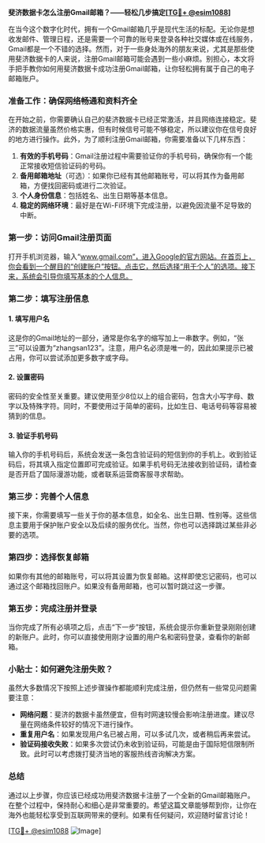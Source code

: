 **斐济数据卡怎么注册Gmail邮箱？——轻松几步搞定[[TG💪+ @esim1088](https://t.me/s/esim1088)]**

在当今这个数字化时代，拥有一个Gmail邮箱几乎是现代生活的标配。无论你是想收发邮件、管理日程，还是需要一个可靠的账号来登录各种社交媒体或在线服务，Gmail都是一个不错的选择。然而，对于一些身处海外的朋友来说，尤其是那些使用斐济数据卡的人来说，注册Gmail邮箱可能会遇到一些小麻烦。别担心，本文将手把手教你如何用斐济数据卡成功注册Gmail邮箱，让你轻松拥有属于自己的电子邮箱账户。

### 准备工作：确保网络畅通和资料齐全

在开始之前，你需要确认自己的斐济数据卡已经正常激活，并且网络连接稳定。斐济的数据流量虽然价格实惠，但有时候信号可能不够稳定，所以建议你在信号良好的地方进行操作。此外，为了顺利注册Gmail邮箱，你需要准备以下几样东西：

1. **有效的手机号码**：Gmail注册过程中需要验证你的手机号码，确保你有一个能正常接收短信验证码的号码。
2. **备用邮箱地址**（可选）：如果你已经有其他邮箱账号，可以将其作为备用邮箱，方便找回密码或进行二次验证。
3. **个人身份信息**：包括姓名、出生日期等基本信息。
4. **稳定的网络环境**：最好是在Wi-Fi环境下完成注册，以避免因流量不足导致的中断。

### 第一步：访问Gmail注册页面

打开手机浏览器，输入“www.gmail.com”，进入Google的官方网站。在首页上，你会看到一个醒目的“创建账户”按钮。点击它，然后选择“用于个人”的选项。接下来，系统会引导你填写基本的个人信息。

### 第二步：填写注册信息

#### 1. 填写用户名

这是你的Gmail地址的一部分，通常是你名字的缩写加上一串数字。例如，“张三”可以设置为“zhangsan123”。注意，用户名必须是唯一的，因此如果提示已被占用，你可以尝试添加更多数字或字母。

#### 2. 设置密码

密码的安全性至关重要。建议使用至少8位以上的组合密码，包含大小写字母、数字以及特殊字符。同时，不要使用过于简单的密码，比如生日、电话号码等容易被猜到的信息。

#### 3. 验证手机号码

输入你的手机号码后，系统会发送一条包含验证码的短信到你的手机上。收到验证码后，将其填入指定位置即可完成验证。如果手机号码无法接收到验证码，请检查是否开启了国际漫游功能，或者联系运营商客服寻求帮助。

### 第三步：完善个人信息

接下来，你需要填写一些关于你的基本信息，如全名、出生日期、性别等。这些信息主要用于保护账户安全以及后续的服务优化。当然，你也可以选择跳过某些非必要的选项。

### 第四步：选择恢复邮箱

如果你有其他的邮箱账号，可以将其设置为恢复邮箱。这样即使忘记密码，也可以通过这个邮箱找回账户。如果没有备用邮箱，也可以暂时跳过这一步骤。

### 第五步：完成注册并登录

当你完成了所有必填项之后，点击“下一步”按钮，系统会提示你重新登录刚刚创建的新账户。此时，你可以直接使用刚才设置的用户名和密码登录，查看你的新邮箱。

### 小贴士：如何避免注册失败？

虽然大多数情况下按照上述步骤操作都能顺利完成注册，但仍然有一些常见问题需要注意：

- **网络问题**：斐济的数据卡虽然便宜，但有时网速较慢会影响注册进度。建议尽量在网络条件较好的情况下进行操作。
- **重复用户名**：如果发现用户名已被占用，可以多试几次，或者稍后再来尝试。
- **验证码接收失败**：如果多次尝试仍未收到验证码，可能是由于国际短信限制所致。此时可以考虑拨打斐济当地的客服热线咨询解决方案。

### 总结

通过以上步骤，你应该已经成功用斐济数据卡注册了一个全新的Gmail邮箱账户。在整个过程中，保持耐心和细心是非常重要的。希望这篇文章能够帮到你，让你在海外也能轻松享受到互联网带来的便利。如果有任何疑问，欢迎随时留言讨论！

[[TG💪+ @esim1088](https://t.me/s/esim1088) ![Image](https://i.postimg.cc/4NQfJmqS/Snipaste-2025-05-13-00-14-12.png)]